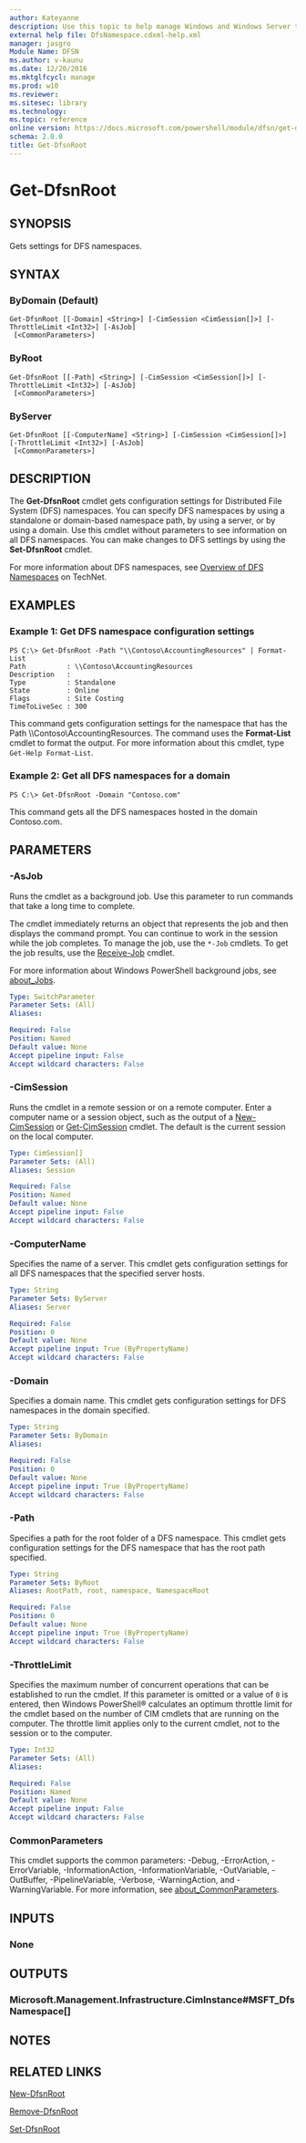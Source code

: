 ```yaml
---
author: Kateyanne
description: Use this topic to help manage Windows and Windows Server technologies with Windows PowerShell.
external help file: DfsNamespace.cdxml-help.xml
manager: jasgro
Module Name: DFSN
ms.author: v-kaunu
ms.date: 12/20/2016
ms.mktglfcycl: manage
ms.prod: w10
ms.reviewer: 
ms.sitesec: library
ms.technology: 
ms.topic: reference
online version: https://docs.microsoft.com/powershell/module/dfsn/get-dfsnroot?view=windowsserver2019-ps&wt.mc_id=ps-gethelp
schema: 2.0.0
title: Get-DfsnRoot
---
```


# Get-DfsnRoot

## SYNOPSIS
Gets settings for DFS namespaces.

## SYNTAX

### ByDomain (Default)
```
Get-DfsnRoot [[-Domain] <String>] [-CimSession <CimSession[]>] [-ThrottleLimit <Int32>] [-AsJob]
 [<CommonParameters>]
```

### ByRoot
```
Get-DfsnRoot [[-Path] <String>] [-CimSession <CimSession[]>] [-ThrottleLimit <Int32>] [-AsJob]
 [<CommonParameters>]
```

### ByServer
```
Get-DfsnRoot [[-ComputerName] <String>] [-CimSession <CimSession[]>] [-ThrottleLimit <Int32>] [-AsJob]
 [<CommonParameters>]
```

## DESCRIPTION
The **Get-DfsnRoot** cmdlet gets configuration settings for Distributed File System (DFS) namespaces.
You can specify DFS namespaces by using a standalone or domain-based namespace path, by using a server, or by using a domain.
Use this cmdlet without parameters to see information on all DFS namespaces.
You can make changes to DFS settings by using the **Set-DfsnRoot** cmdlet.

For more information about DFS namespaces, see [Overview of DFS Namespaces](https://technet.microsoft.com/library/cc730736) on TechNet.

## EXAMPLES

### Example 1: Get DFS namespace configuration settings
```
PS C:\> Get-DfsnRoot -Path "\\Contoso\AccountingResources" | Format-List
Path          : \\Contoso\AccountingResources
Description   :
Type          : Standalone
State         : Online
Flags         : Site Costing
TimeToLiveSec : 300
```

This command gets configuration settings for the namespace that has the Path \\\\Contoso\AccountingResources.
The command uses the **Format-List** cmdlet to format the output.
For more information about this cmdlet, type `Get-Help Format-List`.

### Example 2: Get all DFS namespaces for a domain
```
PS C:\> Get-DfsnRoot -Domain "Contoso.com"
```

This command gets all the DFS namespaces hosted in the domain Contoso.com.

## PARAMETERS

### -AsJob
Runs the cmdlet as a background job. Use this parameter to run commands that take a long time to complete. 

The cmdlet immediately returns an object that represents the job and then displays the command prompt. 
You can continue to work in the session while the job completes. 
To manage the job, use the `*-Job` cmdlets. 
To get the job results, use the [Receive-Job](https://go.microsoft.com/fwlink/?LinkID=113372) cmdlet. 

For more information about Windows PowerShell background jobs, see [about_Jobs](https://go.microsoft.com/fwlink/?LinkID=113251).

```yaml
Type: SwitchParameter
Parameter Sets: (All)
Aliases: 

Required: False
Position: Named
Default value: None
Accept pipeline input: False
Accept wildcard characters: False
```

### -CimSession
Runs the cmdlet in a remote session or on a remote computer.
Enter a computer name or a session object, such as the output of a [New-CimSession](https://go.microsoft.com/fwlink/p/?LinkId=227967) or [Get-CimSession](https://go.microsoft.com/fwlink/p/?LinkId=227966) cmdlet.
The default is the current session on the local computer.

```yaml
Type: CimSession[]
Parameter Sets: (All)
Aliases: Session

Required: False
Position: Named
Default value: None
Accept pipeline input: False
Accept wildcard characters: False
```

### -ComputerName
Specifies the name of a server.
This cmdlet gets configuration settings for all DFS namespaces that the specified server hosts.

```yaml
Type: String
Parameter Sets: ByServer
Aliases: Server

Required: False
Position: 0
Default value: None
Accept pipeline input: True (ByPropertyName)
Accept wildcard characters: False
```

### -Domain
Specifies a domain name.
This cmdlet gets configuration settings for DFS namespaces in the domain specified.

```yaml
Type: String
Parameter Sets: ByDomain
Aliases: 

Required: False
Position: 0
Default value: None
Accept pipeline input: True (ByPropertyName)
Accept wildcard characters: False
```

### -Path
Specifies a path for the root folder of a DFS namespace.
This cmdlet gets configuration settings for the DFS namespace that has the root path specified.

```yaml
Type: String
Parameter Sets: ByRoot
Aliases: RootPath, root, namespace, NamespaceRoot

Required: False
Position: 0
Default value: None
Accept pipeline input: True (ByPropertyName)
Accept wildcard characters: False
```

### -ThrottleLimit
Specifies the maximum number of concurrent operations that can be established to run the cmdlet.
If this parameter is omitted or a value of `0` is entered, then Windows PowerShell® calculates an optimum throttle limit for the cmdlet based on the number of CIM cmdlets that are running on the computer.
The throttle limit applies only to the current cmdlet, not to the session or to the computer.

```yaml
Type: Int32
Parameter Sets: (All)
Aliases: 

Required: False
Position: Named
Default value: None
Accept pipeline input: False
Accept wildcard characters: False
```

### CommonParameters
This cmdlet supports the common parameters: -Debug, -ErrorAction, -ErrorVariable, -InformationAction, -InformationVariable, -OutVariable, -OutBuffer, -PipelineVariable, -Verbose, -WarningAction, and -WarningVariable. For more information, see [about_CommonParameters](https://go.microsoft.com/fwlink/?LinkID=113216).

## INPUTS

### None

## OUTPUTS

### Microsoft.Management.Infrastructure.CimInstance#MSFT_DfsNamespace[]

## NOTES

## RELATED LINKS

[New-DfsnRoot](./New-DfsnRoot.md)

[Remove-DfsnRoot](./Remove-DfsnRoot.md)

[Set-DfsnRoot](./Set-DfsnRoot.md)

